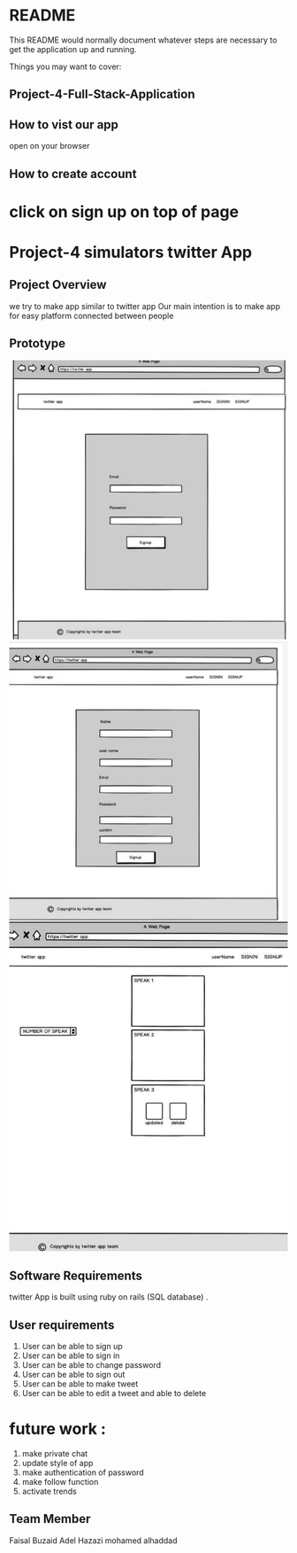 # README

This README would normally document whatever steps are necessary to get the
application up and running.

Things you may want to cover:

  ## Project-4-Full-Stack-Application
## How to vist our app
open     on your browser
## How to create account 
click on sign up on top of page
=======
# Project-4 simulators twitter App


## Project Overview
 we try to  make app similar to twitter app
Our main intention is to make app for easy platform connected between people 
## Prototype
![](imge1.jpg)<br/>
![](imag2.jpg)<br/>
![](imag3.jpg)<br/>

## Software Requirements
twitter App  is built using ruby on rails (SQL database) . 
## User requirements
 1. User can be able to sign up
 2. User can be able to sign in
 3. User can be able to change password
4. User can be able to sign out
5. User can be able to make tweet 
6. User can be able to edit a tweet and  able to delete
# future work :
 1. make private chat 
 2. update style of app 
 3. make authentication of password
 4. make follow function
 5. activate trends 
## Team Member
Faisal Buzaid
 Adel Hazazi
 mohamed alhaddad


